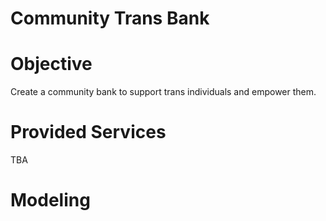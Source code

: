 # Community Trans Bank

# Objective

Create a community bank to support trans individuals and empower them.

# Provided Services

TBA

# Modeling

[def]: BankModel_ver1.png